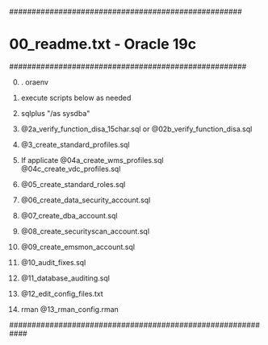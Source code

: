 ####################################################
# 00_readme.txt - Oracle 19c
#####################################################

0) . oraenv

1) execute scripts below as needed

2) sqlplus "/as sysdba"

3) @2a_verify_function_disa_15char.sql
     or
   @02b_verify_function_disa.sql
   
4)	@3_create_standard_profiles.sql

5)	If applicate
		@04a_create_wms_profiles.sql	
		@04c_create_vdc_profiles.sql
		
06)	@05_create_standard_roles.sql

07)	@06_create_data_security_account.sql

08)	@07_create_dba_account.sql

09)	@08_create_securityscan_account.sql

10)	@09_create_emsmon_account.sql

11) @10_audit_fixes.sql

12)	@11_database_auditing.sql

13)	@12_edit_config_files.txt

14) rman @13_rman_config.rman


############################################################
		
   
